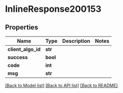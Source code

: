 # InlineResponse200153

## Properties
Name | Type | Description | Notes
------------ | ------------- | ------------- | -------------
**client_algo_id** | **str** |  | 
**success** | **bool** |  | 
**code** | **int** |  | 
**msg** | **str** |  | 

[[Back to Model list]](../README.md#documentation-for-models) [[Back to API list]](../README.md#documentation-for-api-endpoints) [[Back to README]](../README.md)

